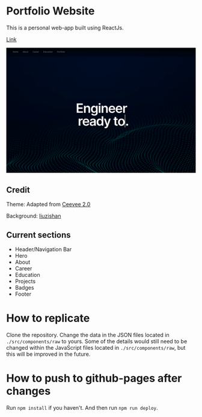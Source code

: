 # Portfolio Website

This is a personal web-app built using ReactJs.

[Link](https://www.wxo15.github.io)

![screenshot](https://github.com/wxo15/wxo15.github.io/blob/master/public/images/website.gif)

## Credit
Theme: Adapted from [Ceevee 2.0](https://www.styleshout.com/free-templates/ceevee/)

Background: [liuzishan](https://www.freepik.com/liuzishan)

## Current sections
- Header/Navigation Bar
- Hero
- About
- Career
- Education
- Projects
- Badges
- Footer

# How to replicate
Clone the repository. Change the data in the JSON files located in `./src/components/raw` to yours. Some of the details would still need to be changed within the JavaScript files located in `./src/components/raw`, but this will be improved in the future.

# How to push to github-pages after changes
Run `npm install` if you haven't. And then run `npm run deploy`.
